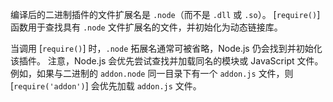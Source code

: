 
编译后的二进制插件的文件扩展名是 `.node`（而不是 `.dll` 或 `.so`）。
[`require()`] 函数用于查找具有 `.node` 文件扩展名的文件，并初始化为动态链接库。

当调用 [`require()`] 时，`.node` 拓展名通常可被省略，Node.js 仍会找到并初始化该插件。
注意，Node.js 会优先尝试查找并加载同名的模块或 JavaScript 文件。
例如，如果与二进制的 `addon.node` 同一目录下有一个 `addon.js` 文件，则 [`require('addon')`] 会优先加载 `addon.js` 文件。

